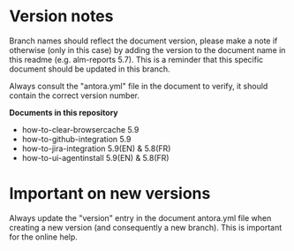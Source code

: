 # Version notes

Branch names should reflect the document version, please make a note if otherwise (only in this case) by adding the version to the document name in this readme (e.g. alm-reports 5.7). This is a reminder that this specific document should be updated in this branch.

Always consult the "antora.yml" file in the document to verify, it should contain the correct version number.

**Documents in this repository**

* how-to-clear-browsercache 5.9
* how-to-github-integration 5.9
* how-to-jira-integration 5.9(EN) & 5.8(FR)
* how-to-ui-agentinstall 5.9(EN) & 5.8(FR)


# Important on new versions

Always update the "version" entry in the document antora.yml file when creating a new version (and consequently a new branch). This is important for the online help.